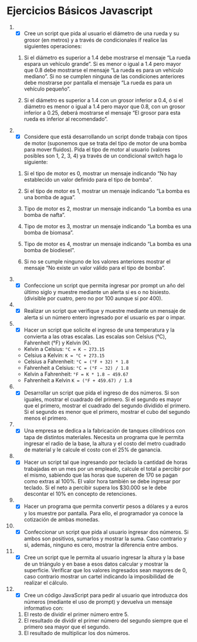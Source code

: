 # Ejercicios Básicos Javascript

1. - [x] Cree un script que pida al usuario el diámetro de una rueda y su grosor (en metros) y a través de condicionales if realice las siguientes operaciones:
    1. Si el diámetro es superior a 1.4 debe mostrarse el mensaje “La rueda espara un vehículo grande”. Si es menor o igual a 1.4 pero mayor que 0.8 debe mostrarse el mensaje “La rueda es para un vehículo mediano”. Si no se cumplen ninguna de las condiciones anteriores debe mostrarse por pantalla el mensaje “La rueda es para un vehículo pequeño”.
  
    2. Si el diámetro es superior a 1.4 con un grosor inferior a 0.4, ó si el diámetro es menor o igual a 1.4 pero mayor que 0.8, con un grosor inferior a 0.25, deberá mostrarse el mensaje “El grosor para esta rueda es inferior al recomendado”.
  
2. - [x] Considere que está desarrollando un script donde trabaja con tipos de motor (suponemos que se trata del tipo de motor de una bomba para mover fluidos). Pida el tipo de motor al usuario (valores posibles son 1, 2, 3, 4) ya través de un condicional switch haga lo siguiente:

    1. Si el tipo de motor es 0, mostrar un mensaje indicando “No hay establecido un valor definido para el tipo de bomba".
  
    2. Si el tipo de motor es 1, mostrar un mensaje indicando “La bomba es una bomba de agua”.
  
    3. Tipo de motor es 2, mostrar un mensaje indicando “La bomba es una bomba de nafta”.
  
    4. Tipo de motor es 3, mostrar un mensaje indicando “La bomba es una bomba de biomasa”.
  
    5. Tipo de motor es 4, mostrar un mensaje indicando “La bomba es una bomba de biodiesel”.
  
    6. Si no se cumple ninguno de los valores anteriores mostrar el mensaje “No existe un valor válido para el tipo de bomba”.
  
3. - [x] Confeccione un script que permita ingresar por prompt un año del último siglo y muestre mediante un alerta si es o no bisiesto. (divisible por cuatro, pero no por 100 aunque sí por 400).

4. - [x] Realizar un script que verifique y muestre mediante un mensaje de alerta si un número entero ingresado por el usuario es par o impar.

5. - [x] Hacer un script que solicite el ingreso de una temperatura y la convierta a las otras escalas. Las escalas son Celsius (°C), Fahrenheit (°F) y Kelvin (K).

    * Kelvin a Celsius: `°C = K − 273.15` 
    * Celsius a Kelvin: `K = °C + 273.15`
    * Celsius a Fahrenheit: `°C = (°F + 32) * 1.8`
    * Fahrenheit a Celsius: `°C = (°F − 32) / 1.8`
    * Kelvin a Fahrenheit: `°F = K * 1.8 − 459.67`
    * Fahrenheit a Kelvin `K = (°F + 459.67) / 1.8`

6. - [x] Desarrollar un script que pida el ingreso de dos números. Si son iguales, mostrar el cuadrado del primero. Si el segundo es mayor que el primero, mostrar el cuadrado del segundo dividido el primero. Si el segundo es menor que el primero, mostrar el cubo del segundo menos el primero.

7. - [x] Una empresa se dedica a la fabricación de tanques cilíndricos con tapa de distintos materiales. Necesita un programa que le permita ingresar el radio de la base, la altura y el costo del metro cuadrado de material y le calcule el costo con el 25% de ganancia.

8. - [x] Hacer un script tal que ingresando por teclado la cantidad de horas trabajadas en un mes por un empleado, calcule el total a percibir por el mismo, sabiendo que las horas que superen de 170 se pagan como extras al 100%. El valor hora también se debe ingresar por teclado. Si el neto a percibir supera los $30.000 se le debe descontar el 10% en concepto de retenciones.

9. - [x] Hacer un programa que permita convertir pesos a dólares y a euros y los muestre por pantalla. Para ello, el programador ya conoce la cotización de ambas monedas.

10. - [x] Confeccionar un script que pida al usuario ingresar dos números. Si ambos son positivos, sumarlos y mostrar la suma. Caso contrario y si, además, ninguno es cero, mostrar la diferencia entre ambos.

11. - [x] Cree un script que le permita al usuario ingresar la altura y la base de un triángulo y en base a esos datos calcular y mostrar la superficie. Verificar que los valores ingresados sean mayores de 0, caso contrario mostrar un cartel indicando la imposibilidad de realizar el cálculo.

12. - [x] Cree un código JavaScript para pedir al usuario que introduzca dos números (mediante el uso de prompt) y devuelva un mensaje informativo con:
    1. El resto de dividir el primer número entre 5.
    2. El resultado de dividir el primer número del segundo siempre que el primero sea mayor que el segundo.
    3. El resultado de multiplicar los dos números.
